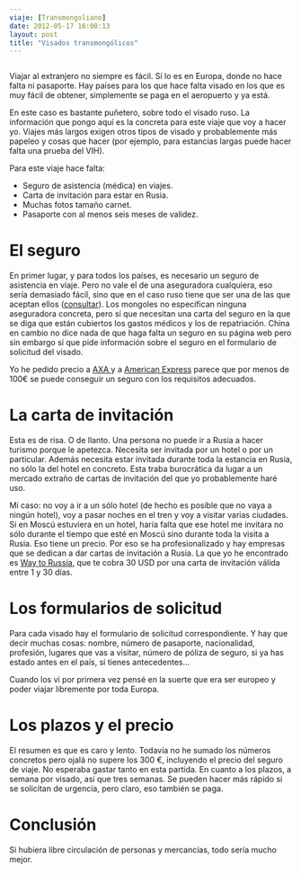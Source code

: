 ```yaml
---
viaje: [Transmongoliano]
date: 2012-05-17 16:00:13
layout: post
title: "Visados transmongólicos"
---
```

<p><img src="https://lh4.ggpht.com/MTy1N4qszpsgROzt79XxfD-IDyi0R2_iDHX8FbvM6vFTEm1UI85HyUMLdR9kb9v_0W3cIaS-9FgKMJbtU5YH" alt="" data-key="3100224"></p>
<p>Viajar al extranjero no siempre es fácil. Sí lo es en Europa, donde no hace falta ni pasaporte. Hay países para los que hace falta visado en los que es muy fácil de obtener, simplemente se paga en el aeropuerto y ya está.</p>
<p>En este caso es bastante puñetero, sobre todo el visado ruso. La información que pongo aquí es la concreta para este viaje que voy a hacer yo. Viajes más largos exigen otros tipos de visado y probablemente más papeleo y cosas que hacer (por ejemplo, para estancias largas puede hacer falta una prueba del VIH).</p>
<p>Para este viaje hace falta:</p>
<ul>
<li>Seguro de asistencia (médica) en viajes.</li>
<li>Carta de invitación para estar en Rusia.</li>
<li>Muchas fotos tamaño carnet.</li>
<li>Pasaporte con al menos seis meses de validez.</li>
</ul>
<h1>El seguro</h1>
<p>En primer lugar, y para todos los países, es necesario un seguro de asistencia en viaje. Pero no vale el de una aseguradora cualquiera, eso sería demasiado fácil, sino que en el caso ruso tiene que ser una de las que aceptan ellos (<a title="Lista de aseguradoras con las que se puede obtener el visado ruso." href="https://www.rusmad.com/lista.htm">consultar</a>). Los mongoles no especifican ninguna aseguradora concreta, pero sí que necesitan una carta del seguro en la que se diga que están cubiertos los gastos médicos y los de repatriación. China en cambio no dice nada de que haga falta un seguro en su página web pero sin embargo sí que pide información sobre el seguro en el formulario de solicitud del visado.</p>
<p>Yo he pedido precio a <a href="https://www.axa.es">AXA </a>y a <a href="https://www.amex.es">American Express</a> parece que por menos de 100€ se puede conseguir un seguro con los requisitos adecuados.</p>
<h1>La carta de invitación</h1>
<p>Esta es de risa. O de llanto. Una persona no puede ir a Rusia a hacer turismo porque le apetezca. Necesita ser invitada por un hotel o por un particular. Además necesita estar invitada durante toda la estancia en Rusia, no sólo la del hotel en concreto. Esta traba burocrática da lugar a un mercado extraño de cartas de invitación del que yo probablemente haré uso.</p>
<p>Mi caso: no voy a ir a un sólo hotel (de hecho es posible que no vaya a ningún hotel), voy a pasar noches en el tren y voy a visitar varias ciudades. Si en Moscú estuviera en un hotel, haría falta que ese hotel me invitara no sólo durante el tiempo que esté en Moscú sino durante toda la visita a Rusia. Eso tiene un precio. Por eso se ha profesionalizado y hay empresas que se dedican a dar cartas de invitación a Rusia. La que yo he encontrado es <a href="https://www.waytorussia.net/Travel/VisaSupport.html">Way to Russia</a>, que te cobra 30 USD por una carta de invitación válida entre 1 y 30 días.</p>
<h1>Los formularios de solicitud</h1>
<p>Para cada visado hay el formulario de solicitud correspondiente. Y hay que decir muchas cosas: nombre, número de pasaporte, nacionalidad, profesión, lugares que vas a visitar, número de póliza de seguro, si ya has estado antes en el país, si tienes antecedentes...</p>
<p>Cuando los vi por primera vez pensé en la suerte que era ser europeo y poder viajar libremente por toda Europa.</p>
<h1>Los plazos y el precio</h1>
<p>El resumen es que es caro y lento. Todavía no he sumado los números concretos pero ojalá no supere los 300 €, incluyendo el precio del seguro de viaje. No esperaba gastar tanto en esta partida. En cuanto a los plazos, a semana por visado, así que tres semanas. Se pueden hacer más rápido si se solicitan de urgencia, pero claro, eso también se paga.</p>
<h1>Conclusión</h1>
<p>Si hubiera libre circulación de personas y mercancías, todo sería mucho mejor.</p>
<h1> </h1>